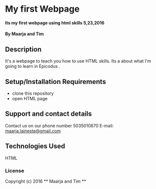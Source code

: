 # My first Webpage

#### Its my first webpage using html skills 5,23,2016

#### By Maarja and Tim

## Description

It's a webpage to teach you how to use HTML skills. Its a about what I'm going to learn in Epicodus .

## Setup/Installation Requirements

* clone this repository
* open HTML page

## Support and contact details

Contact us on our phone number 5035010870
E-mail: maarja.laineste@gmail.com

## Technologies Used

HTML

### License

Copyright (c) 2016 ** Maarja and Tim **
